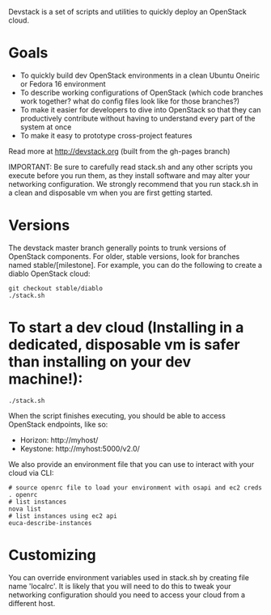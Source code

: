 Devstack is a set of scripts and utilities to quickly deploy an OpenStack cloud.

# Goals

* To quickly build dev OpenStack environments in a clean Ubuntu Oneiric or Fedora 16 environment
* To describe working configurations of OpenStack (which code branches work together?  what do config files look like for those branches?)
* To make it easier for developers to dive into OpenStack so that they can productively contribute without having to understand every part of the system at once
* To make it easy to prototype cross-project features

Read more at http://devstack.org (built from the gh-pages branch)

IMPORTANT: Be sure to carefully read stack.sh and any other scripts you execute before you run them, as they install software and may alter your networking configuration.  We strongly recommend that you run stack.sh in a clean and disposable vm when you are first getting started.

# Versions

The devstack master branch generally points to trunk versions of OpenStack components.  For older, stable versions, look for branches named stable/[milestone].  For example, you can do the following to create a diablo OpenStack cloud:

    git checkout stable/diablo
    ./stack.sh

# To start a dev cloud (Installing in a dedicated, disposable vm is safer than installing on your dev machine!):

    ./stack.sh

When the script finishes executing, you should be able to access OpenStack endpoints, like so:

* Horizon: http://myhost/
* Keystone: http://myhost:5000/v2.0/

We also provide an environment file that you can use to interact with your cloud via CLI:

    # source openrc file to load your environment with osapi and ec2 creds
    . openrc
    # list instances
    nova list
    # list instances using ec2 api
    euca-describe-instances

# Customizing

You can override environment variables used in stack.sh by creating file name 'localrc'.  It is likely that you will need to do this to tweak your networking configuration should you need to access your cloud from a different host.
